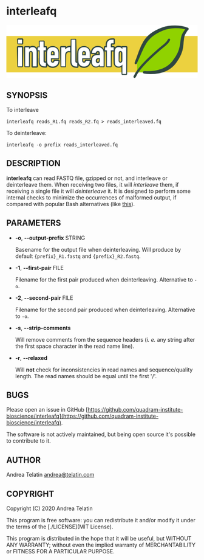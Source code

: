 # interleafq

![InterleaFQ](img/interleafq_banner.png)


## SYNOPSIS

To interleave

    interleafq reads_R1.fq reads_R2.fq > reads_interleaved.fq

To deinterleave:

    interleafq -o prefix reads_interleaved.fq 

## DESCRIPTION

**interleafq** can read FASTQ file, gzipped or not, and interleave or deinterleave them. 
When receiving two files, it will _interleave_ them, if receiving a single file it will _deinterleave_ it. 
It is designed to perform some internal checks to minimize the occurrences of malformed output, 
if compared with popular Bash alternatives (like [this](https://gist.github.com/nathanhaigh/3521724)).

## PARAMETERS

- **-o**, **--output-prefix** STRING

    Basename for the output file when deinterleaving. Will produce by default `{prefix}_R1.fastq` and `{prefix}_R2.fastq`.

- **-1**, **--first-pair** FILE

    Filename for the first pair produced when deinterleaving. Alternative to `-o`.

- **-2**, **--second-pair** FILE

    Filename for the second pair produced when deinterleaving. Alternative to `-o`.

- **-s**, **--strip-comments**

    Will remove comments from the sequence headers (_i. e._ any string after the first space character in the read name line).

- **-r**, **--relaxed**

    Will **not** check for inconsistencies in read names and sequence/quality length. The read names should be equal until the first '/'.

## BUGS

Please open an issue in GitHub [https://github.com/quadram-institute-bioscience/interleafq](https://github.com/quadram-institute-bioscience/interleafq).

The software is not actively maintained, but being open source it's possible to contribute to it.

## AUTHOR

Andrea Telatin <andrea@telatin.com>

## COPYRIGHT

Copyright (C) 2020 Andrea Telatin 

This program is free software: you can redistribute it and/or modify
it under the terms of the [./LICENSE](MIT License).

This program is distributed in the hope that it will be useful,
but WITHOUT ANY WARRANTY; without even the implied warranty of
MERCHANTABILITY or FITNESS FOR A PARTICULAR PURPOSE.  
